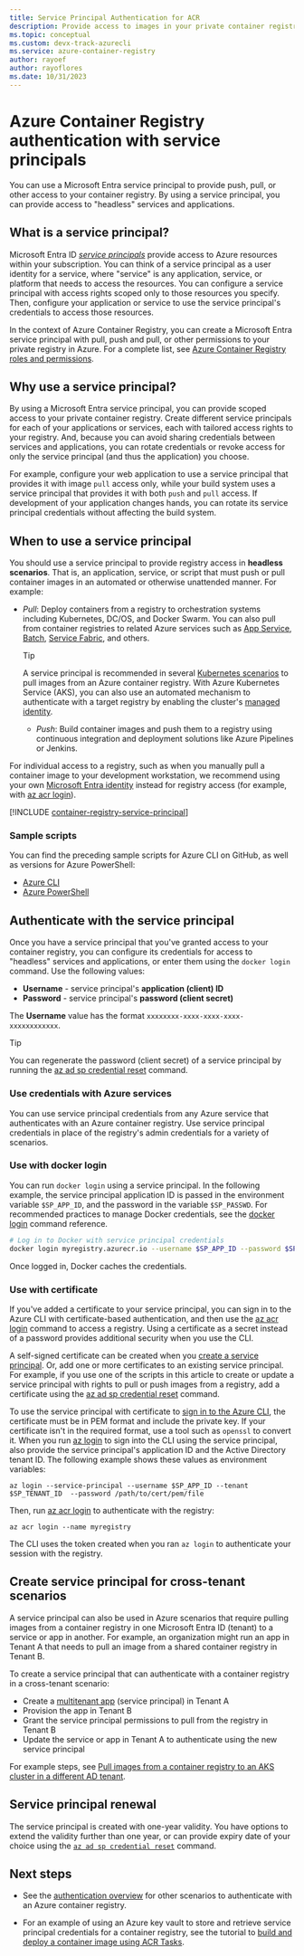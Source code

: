 ```yaml
---
title: Service Principal Authentication for ACR
description: Provide access to images in your private container registry by using a Microsoft Entra service principal.
ms.topic: conceptual
ms.custom: devx-track-azurecli
ms.service: azure-container-registry
author: rayoef
author: rayoflores
ms.date: 10/31/2023
---
```


# Azure Container Registry authentication with service principals

You can use a Microsoft Entra service principal to provide push, pull, or other access to your container registry. By using a service principal, you can provide access to "headless" services and applications.

## What is a service principal?

Microsoft Entra ID [*service principals*](/azure/active-directory/develop/app-objects-and-service-principals) provide access to Azure resources within your subscription. You can think of a service principal as a user identity for a service, where "service" is any application, service, or platform that needs to access the resources. You can configure a service principal with access rights scoped only to those resources you specify. Then, configure your application or service to use the service principal's credentials to access those resources.

In the context of Azure Container Registry, you can create a Microsoft Entra service principal with pull, push and pull, or other permissions to your private registry in Azure. For a complete list, see [Azure Container Registry roles and permissions](container-registry-roles.md).

## Why use a service principal?

By using a Microsoft Entra service principal, you can provide scoped access to your private container registry. Create different service principals for each of your applications or services, each with tailored access rights to your registry. And, because you can avoid sharing credentials between services and applications, you can rotate credentials or revoke access for only the service principal (and thus the application) you choose.

For example, configure your web application to use a service principal that provides it with image `pull` access only, while your build system uses a service principal that provides it with both `push` and `pull` access. If development of your application changes hands, you can rotate its service principal credentials without affecting the build system.

## When to use a service principal

You should use a service principal to provide registry access in **headless scenarios**. That is, an application, service, or script that must push or pull container images in an automated or otherwise unattended manner. For example:

* *Pull*: Deploy containers from a registry to orchestration systems including Kubernetes, DC/OS, and Docker Swarm. You can also pull from container registries to related Azure services such as [App Service](/azure/app-service/), [Batch](/azure/batch/), [Service Fabric](/azure/service-fabric/), and others.

    > [!TIP]
    > A service principal is recommended in several [Kubernetes scenarios](authenticate-kubernetes-options.md) to pull images from an Azure container registry. With Azure Kubernetes Service (AKS), you can also use an automated mechanism to authenticate with a target registry by enabling the cluster's [managed identity](/azure/aks/cluster-container-registry-integration).
  * *Push*: Build container images and push them to a registry using continuous integration and deployment solutions like Azure Pipelines or Jenkins.

For individual access to a registry, such as when you manually pull a container image to your development workstation, we recommend using your own [Microsoft Entra identity](container-registry-authentication.md#individual-login-with-azure-ad) instead for registry access (for example, with [az acr login][az-acr-login]).

[!INCLUDE [container-registry-service-principal](./includes/container-registry-service-principal.md)]

### Sample scripts

You can find the preceding sample scripts for Azure CLI on GitHub, as well as versions for Azure PowerShell:

* [Azure CLI][acr-scripts-cli]
* [Azure PowerShell][acr-scripts-psh]

## Authenticate with the service principal

Once you have a service principal that you've granted access to your container registry, you can configure its credentials for access to "headless" services and applications, or enter them using the `docker login` command. Use the following values:

* **Username** - service principal's **application (client) ID**
* **Password** - service principal's **password (client secret)**

The **Username** value has the format `xxxxxxxx-xxxx-xxxx-xxxx-xxxxxxxxxxxx`.

> [!TIP]
> You can regenerate the password (client secret) of a service principal by running the [az ad sp credential reset](/cli/azure/ad/sp/credential#az-ad-sp-credential-reset) command.
>

### Use credentials with Azure services

You can use service principal credentials from any Azure service that authenticates with an Azure container registry.  Use service principal credentials in place of the registry's admin credentials for a variety of scenarios.

### Use with docker login

You can run `docker login` using a service principal. In the following example, the service principal application ID is passed in the environment variable `$SP_APP_ID`, and the password in the variable `$SP_PASSWD`. For recommended practices to manage Docker credentials, see the [docker login](https://docs.docker.com/engine/reference/commandline/login/) command reference.

```bash
# Log in to Docker with service principal credentials
docker login myregistry.azurecr.io --username $SP_APP_ID --password $SP_PASSWD
```

Once logged in, Docker caches the credentials.

### Use with certificate

If you've added a certificate to your service principal, you can sign in to the Azure CLI with certificate-based authentication, and then use the [az acr login][az-acr-login] command to access a registry. Using a certificate as a secret instead of a password provides additional security when you use the CLI.

A self-signed certificate can be created when you [create a service principal](/cli/azure/create-an-azure-service-principal-azure-cli). Or, add one or more certificates to an existing service principal. For example, if you use one of the scripts in this article to create or update a service principal with rights to pull or push images from a registry, add a certificate using the [az ad sp credential reset][az-ad-sp-credential-reset] command.

To use the service principal with certificate to [sign in to the Azure CLI](/cli/azure/authenticate-azure-cli#sign-in-with-a-service-principal), the certificate must be in PEM format and include the private key. If your certificate isn't in the required format, use a tool such as `openssl` to convert it. When you run [az login][az-login] to sign into the CLI using the service principal, also provide the service principal's application ID and the Active Directory tenant ID. The following example shows these values as environment variables:

```azurecli
az login --service-principal --username $SP_APP_ID --tenant $SP_TENANT_ID  --password /path/to/cert/pem/file
```

Then, run [az acr login][az-acr-login] to authenticate with the registry:

```azurecli
az acr login --name myregistry
```

The CLI uses the token created when you ran `az login` to authenticate your session with the registry.

## Create service principal for cross-tenant scenarios

A service principal can also be used in Azure scenarios that require pulling images from a container registry in one Microsoft Entra ID (tenant) to a service or app in another. For example, an organization might run an app in Tenant A that needs to pull an image from a shared container registry in Tenant B.

To create a service principal that can authenticate with a container registry in a cross-tenant scenario:

* Create a [multitenant app](/azure/active-directory/develop/single-and-multi-tenant-apps) (service principal) in Tenant A
* Provision the app in Tenant B
* Grant the service principal permissions to pull from the registry in Tenant B
* Update the service or app in Tenant A to authenticate using the new service principal

For example steps, see [Pull images from a container registry to an AKS cluster in a different AD tenant](authenticate-aks-cross-tenant.md).

## Service principal renewal

The service principal is created with one-year validity. You have options to extend the validity further than one year, or can provide expiry date of your choice using the [`az ad sp credential reset`](/cli/azure/ad/sp/credential#az-ad-sp-credential-reset) command.

## Next steps

* See the [authentication overview](container-registry-authentication.md) for other scenarios to authenticate with an Azure container registry.

* For an example of using an Azure key vault to store and retrieve service principal credentials for a container registry, see the tutorial to [build and deploy a container image using ACR Tasks](container-registry-tutorial-quick-task.md).

<!-- LINKS - External -->
[acr-scripts-cli]: https://github.com/Azure/azure-docs-cli-python-samples/tree/master/container-registry/create-registry/create-registry-service-principal-assign-role.sh
[acr-scripts-psh]: https://github.com/Azure/azure-docs-powershell-samples/tree/master/container-registry

<!-- LINKS - Internal -->
[az-acr-login]: /cli/azure/acr#az_acr_login
[az-login]: /cli/azure/reference-index#az_login
[az-ad-sp-credential-reset]: /cli/azure/ad/sp/credential#az_ad_sp_credential_reset
